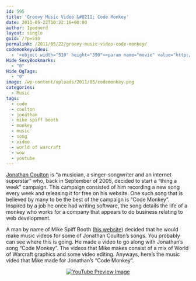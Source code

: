 ```yaml
---
id: 595
title: 'Groovy Music Video &#8211; Code Monkey'
date: 2011-05-22T10:22:16+00:00
author: Ipodnerd
layout: single
guid: /?p=595
permalink: /2011/05/22/groovy-music-video-code-monkey/
codemonkeyvideo:
  - '<object width="510" height="390"><param name="movie" value="http://www.youtube.com/v/v4Wy7gRGgeA?fs=1&amp;hl=en_US&amp;rel=0"></param><param name="allowFullScreen" value="true"></param><param name="allowscriptaccess" value="always"></param><embed src="http://www.youtube.com/v/v4Wy7gRGgeA?fs=1&amp;hl=en_US&amp;rel=0" type="application/x-shockwave-flash" width="510" height="390" allowscriptaccess="always" allowfullscreen="true"></embed></object>'
Hide SexyBookmarks:
  - "0"
Hide OgTags:
  - "0"
image: /wp-content/uploads/2011/05/codemonkey.png
categories:
  - Music
tags:
  - code
  - coulton
  - jonathan
  - mike spiff booth
  - monkey
  - music
  - song
  - video
  - world of warcraft
  - wow
  - youtube
---
```

<a title="http://www.jonathancoulton.com/primer/" href="http://www.jonathancoulton.com/primer/" target="_blank">Jonathan Coulton</a> is &#8220;a musician, a singer-songwriter and an internet superstar&#8221; who, back in September of 2005, decided to start a &#8220;thing a week&#8221; campaign. This campaign consisted of him recording a new song every week and releasing it for free on his website. One such song that is believed by many to be the best of the campaign is &#8220;Code Monkey&#8221;. Inspired by a job he once had writing software, the song details the life of a monkey who works for a company that appears to do business relating to web development.

A man by name of Mike Spiff Booth (<a title="http://spiffworld.com/" href="http://spiffworld.com/" target="_blank">his website</a>) decided that he would make music videos for some of Jonathan Coulton&#8217;s songs. You probably can see where this is going. He made a video to go along with Jonathan&#8217;s song &#8220;Code Monkey&#8221;. The videos that Mike makes consist of a mix of World of Warcraft graphics and some video editing. Anyways, here&#8217;s the music video that Mike made for Jonathan&#8217;s &#8220;Code Monkey&#8221;.

<p style="text-align: center;">
  <span class="vvqbox vvqyoutube" style="width:585px;height:330px;"><span id="vvq-595-youtube-1"><a href="http://www.youtube.com/watch?v=v4Wy7gRGgeA"><img src="http://img.youtube.com/vi/v4Wy7gRGgeA/0.jpg" alt="YouTube Preview Image" /></a></span></span>
</p>

<p style="text-align: center;">

